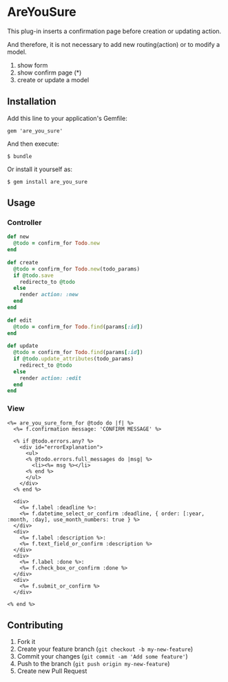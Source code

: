 # AreYouSure

This plug-in inserts a confirmation page before creation or updating action.

And therefore, it is not necessary to add new routing(action) or to modify a model. 

1. show form
2. show confirm page (*)
3. create or update a model

## Installation

Add this line to your application's Gemfile:

    gem 'are_you_sure'

And then execute:

    $ bundle

Or install it yourself as:

    $ gem install are_you_sure

## Usage

### Controller

```ruby
def new
  @todo = confirm_for Todo.new
end
    
def create
  @todo = confirm_for Todo.new(todo_params)
  if @todo.save
    redirecto_to @todo
  else
    render action: :new
  end
end
    
def edit
  @todo = confirm_for Todo.find(params[:id])
end
    
def update
  @todo = confirm_for Todo.find(params[:id])
  if @todo.update_attributes(todo_params)
    redirect_to @todo
  else
    render action: :edit
  end
end
```

### View

```erb
<%= are_you_sure_form_for @todo do |f| %>
  <%= f.confirmation message: 'CONFIRM MESSAGE' %>
  
  <% if @todo.errors.any? %>
    <div id="errorExplanation">
      <ul>
      <% @todo.errors.full_messages do |msg| %>
        <li><%= msg %></li>
      <% end %>
      </ul>
    </div>
  <% end %>
  
  <div>
    <%= f.label :deadline %>:
    <%= f.datetime_select_or_confirm :deadline, { order: [:year, :month, :day], use_month_numbers: true } %>
  </div>
  <div>
    <%= f.label :description %>:
    <%= f.text_field_or_confirm :description %>
  </div>
  <div>
    <%= f.label :done %>:
    <%= f.check_box_or_confirm :done %>
  </div>
  <div>
    <%= f.submit_or_confirm %>
  </div>

<% end %>
```

## Contributing

1. Fork it
2. Create your feature branch (`git checkout -b my-new-feature`)
3. Commit your changes (`git commit -am 'Add some feature'`)
4. Push to the branch (`git push origin my-new-feature`)
5. Create new Pull Request
